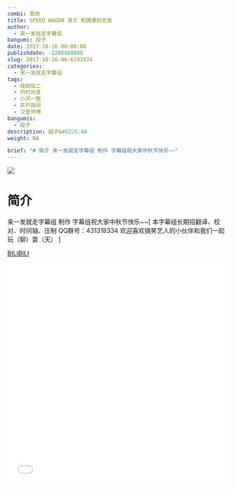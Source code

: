 ```yaml
---
combi: 其他
title: SPEED WAGON 漫才 和偶像的恋爱
author: 
  - 来一发就走字幕组
bangumi: 段子
date: 2017-10-16 00:00:00
publishdate: -2208988800
slug: 2017-10-16-NA-6291934
categories: 
  - 来一发就走字幕组
tags: 
  - 绫部佑二
  - 内村光良
  - 小沢一敬
  - 井戸田润
  - 汉堡师傅
bangumis: 
  - 段子
description: 段子&#8226;NA
weight: NA

brief: "# 简介 来一发就走字幕组 制作 字幕组祝大家中秋节快乐~~"
---
```


![](https://i.imgur.com/9IyiyC0.jpg)

# 简介  
来一发就走字幕组 制作 字幕组祝大家中秋节快乐~~[ 本字幕组长期招翻译、校对、时间轴、压制   QQ群号：431318334 欢迎喜欢搞笑艺人的小伙伴和我们一起玩（聊）耍（天） ]

  [BILIBILI](https://www.bilibili.com/video/av6291934/)


<div class="vcontainer">  <iframe class='video' src="//www.bilibili.com/blackboard/player.html?aid=6291934" width="100%" height="500" frameborder="0" allowfullscreen="allowfullscreen"></iframe></div>
